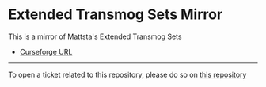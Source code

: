 # Extended Transmog Sets Mirror

This is a mirror of Mattsta's Extended Transmog Sets

- [Curseforge URL](https://www.curseforge.com/wow/addons/extended-transmog-sets)

----

To open a ticket related to this repository, please do so on [this repository](https://github.com/curseforge-mirror/.github)